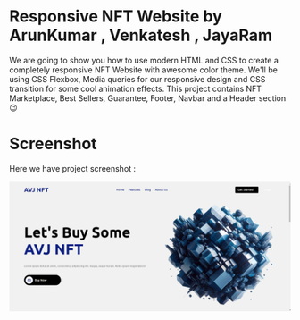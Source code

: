 # Responsive NFT Website by ArunKumar , Venkatesh , JayaRam

 We are going to show you how to use modern HTML and CSS to create a completely responsive NFT Website with awesome color theme. We'll be using CSS Flexbox, Media queries for our responsive design and CSS  transition for some cool animation effects. This project contains NFT Marketplace, Best Sellers, Guarantee, Footer, Navbar and a Header section😉

# Screenshot
Here we have project screenshot :

![screenshot](ScreenShot.png)
